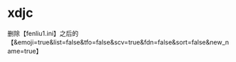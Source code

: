 # xdjc
删除【fenliu1.ini】之后的 【&emoji=true&list=false&tfo=false&scv=true&fdn=false&sort=false&new_name=true】
